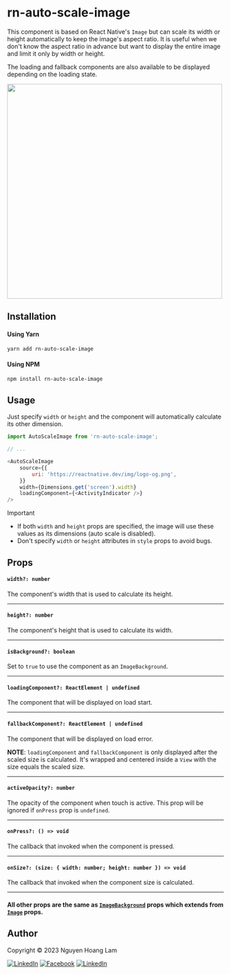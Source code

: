 # rn-auto-scale-image

This component is based on React Native's `Image` but can scale its width or height automatically to keep the image's aspect ratio. It is useful when we don't know the aspect ratio in advance but want to display the entire image and limit it only by width or height.

The loading and fallback components are also available to be displayed depending on the loading state.

<img src="https://i.imgur.com/8LWiJUp.gif"  height="500">

## Installation

#### Using Yarn

```sh
yarn add rn-auto-scale-image
```

#### Using NPM

```sh
npm install rn-auto-scale-image
```

## Usage

Just specify `width` or `height` and the component will automatically calculate its other dimension.

```js
import AutoScaleImage from 'rn-auto-scale-image';

// ...

<AutoScaleImage
    source={{
        uri: 'https://reactnative.dev/img/logo-og.png',
    }}
    width={Dimensions.get('screen').width}
    loadingComponent={<ActivityIndicator />}
/>

```

> [!IMPORTANT]
> - If both `width` and `height` props are specified, the image will use these values as its dimensions (auto scale is disabled).
> - Don't specify `width` or `height` attributes in `style` props to avoid bugs.

## Props

#### `width?: number`

The component's width that is used to calculate its height.

----

#### `height?: number`

The component's height that is used to calculate its width.

----

#### `isBackground?: boolean`

Set to `true` to use the component as an `ImageBackground`.

----

#### `loadingComponent?: ReactElement | undefined`

The component that will be displayed on load start.

----

#### `fallbackComponent?: ReactElement | undefined`

The component that will be displayed on load error.

**NOTE**: `loadingComponent` and `fallbackComponent` is only displayed after the scaled size is calculated. It's wrapped and centered inside a `View` with the size equals the scaled size.

----

#### `activeOpacity?: number`

The opacity of the component when touch is active. This prop will be ignored if `onPress` prop is `undefined`.

----

#### `onPress?: () => void`

The callback that invoked when the component is pressed.

----

#### `onSize?: (size: { width: number; height: number }) => void`

The callback that invoked when the component size is calculated.

----

#### All other props are the same as [`ImageBackground`](https://reactnative.dev/docs/imagebackground) props which extends from [`Image`](https://reactnative.dev/docs/image) props.

## Author

Copyright © 2023 Nguyen Hoang Lam

[![LinkedIn](https://img.shields.io/badge/Gmail-D14836?style=for-the-badge&logo=gmail&logoColor=white)](mailto:hoanglamvn90@gmail.com)
[![Facebook](https://img.shields.io/badge/Facebook-1877F2?style=for-the-badge&logo=facebook&logoColor=white)](https://www.facebook.com/hoanglamvn90)
[![LinkedIn](https://img.shields.io/badge/LinkedIn-0077B5?style=for-the-badge&logo=linkedin&logoColor=white)](https://www.linkedin.com/in/lam-nguyen-hoang-70bb21115)
